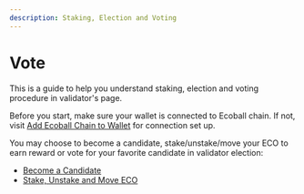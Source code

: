 ```yaml
---
description: Staking, Election and Voting
---
```


# Vote

This is a guide to help you understand staking, election and voting procedure in validator's page.&#x20;

Before you start, make sure your wallet is connected to Ecoball chain. If not, visit [Add Ecoball Chain to Wallet](../digital-wallet/) for connection set up.

You may choose to become a candidate, stake/unstake/move your ECO to earn reward or vote for your favorite candidate in validator election:

* [Become a Candidate](become-a-candidate.md)
* [Stake, Unstake and Move ECO](broken-reference)
